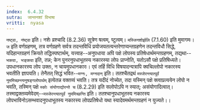 ```yaml
---
index:  6.4.32
sutra:  जान्तनशां विभाषा
vritti:  nyasa
---
```


`नष्ट्वा, नंष्ट्वा` इति। नशेः व्रश्चादि (8.2.36) सूत्रेण षत्वम्, ष्टुत्वम्। `मस्जिनशोर्झलि` (7.1.60) इति मुमागमः। `ज` इति वर्णग्रहणम्, तत्र वर्णग्रहणे सर्वत्र तदन्तविधिं प्रयोजयतत्यन्तरेणाप्यन्तग्रहणेन तदन्तविधौ सिद्धे, यदिहान्तग्रहणं क्रियते तद्धिस्पष्टार्थम्, यत्त्वाह--अनुपधाया अपि पक्षे लोपस्य प्रतिषेधार्थमन्तग्रहणम्, तद्यथा--`भक्त्वा, भङ्क्त्वा` इति, तन्न; केन पुनरनुपधाभूतस्य नकारस्या लोपः प्राप्नोति, यतोऽसौ पक्षे प्रतिषिध्यते। उपधानकारस्य लोप उक्तः, न चायमुपधानकारः। एवं तर्हि विधि विषयादन्यत्रापि क्वचिल्लोपो नकारस्य भवतीति ज्ञापयति। तेनैतत् सिद्धं भवित--`मग्नः, मग्नदान्` इति। ततश्चैतद्रथं `मस्जेरन्त्यात्पूर्वं नुममिच्छन्त्यनुषङ्गलोपार्थम्` इत्येतन्न वक्तव्यं भवति। तत्र यदीदं नोच्येत, तदा यस्मिन् पक्षे क्त्वाप्रत्ययेन लोपो न भवति, तस्मिन् पक्षे `स्कोः संयोगाद्योरन्ते च` (8.2.29) इति सलोपोऽपि न स्यात्; असंयोगादित्वात्। तस्माद्वक्तव्यमेवेदम्--`मस्जेरन्त्यात्पूर्वं नुममिच्छन्ति` इति। ततश्चानुपधाभूतस्य नकारस्य लोपभाविनोऽसम्भवादनुपधाभूतस्य नकारस्य लोपप्रतिषेधो यथा स्यादेवमर्थमन्तग्रहणं न युज्यते।।

